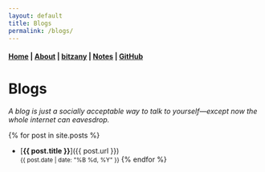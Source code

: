 ```yaml
---
layout: default
title: Blogs
permalink: /blogs/
---
```


#### [Home](/) | [About](/about/) | [bitzany](https://bitzany.netlify.app/) | [Notes](/notes/) | [GitHub](https://github.com/tanvincible)

# Blogs

*A blog is just a socially acceptable way to talk to yourself—except now the whole internet can eavesdrop.*

{% for post in site.posts %}
- [**{{ post.title }}**]({{ post.url }}) <br>
  <small>{{ post.date | date: "%B %d, %Y" }}</small>
{% endfor %}
